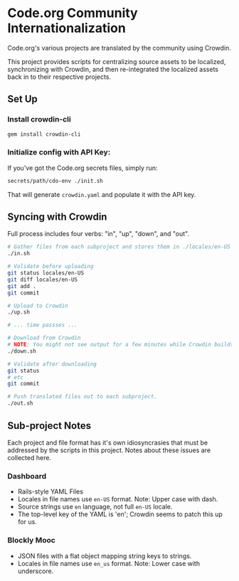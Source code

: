 # Code.org Community Internationalization

Code.org's various projects are translated by the community using Crowdin.

This project provides scripts for centralizing source assets to be localized,
synchronizing with Crowdin, and then re-integrated the localized assets back
in to their respective projects.


## Set Up

### Install crowdin-cli

```bash
gem install crowdin-cli
```

### Initialize config with API Key:

If you've got the Code.org secrets files, simply run:

```bash
secrets/path/cdo-env ./init.sh
```

That will generate `crowdin.yaml` and populate it with the API key.


## Syncing with Crowdin

Full process includes four verbs: "in", "up", "down", and "out".

```bash
# Gather files from each subproject and stores them in ./locales/en-US
./in.sh

# Validate before uploading
git status locales/en-US
git diff locales/en-US
git add .
git commit

# Upload to Crowdin
./up.sh

# ... time passses ...

# Download from Crowdin
# NOTE: You might not see output for a few minutes while Crowdin builds.
./down.sh

# Validate after downloading
git status
# etc
git commit

# Push translated files out to each subproject.
./out.sh


```


## Sub-project Notes

Each project and file format has it's own idiosyncrasies that must be addressed
by the scripts in this project. Notes about these issues are collected here.

### Dashboard

- Rails-style YAML Files
- Locales in file names use `en-US` format. Note: Upper case with dash.
- Source strings use `en` language, not full `en-US` locale.
- The top-level key of the YAML is 'en'; Crowdin seems to patch this up for us.

### Blockly Mooc

- JSON files with a flat object mapping string keys to strings.
- Locales in file names use `en_us` format. Note: Lower case with underscore.
